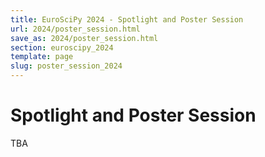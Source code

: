 ```yaml
---
title: EuroSciPy 2024 - Spotlight and Poster Session
url: 2024/poster_session.html
save_as: 2024/poster_session.html
section: euroscipy_2024
template: page
slug: poster_session_2024
---
```


# Spotlight and Poster Session

TBA
